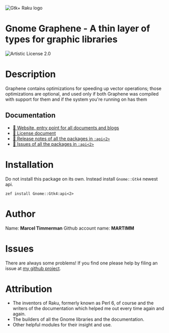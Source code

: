 ![Gtk+ Raku logo][logo]

# Gnome Graphene - A thin layer of types for graphic libraries

![Artistic License 2.0][license-svg]


# Description

Graphene contains optimizations for speeding up vector operations; those optimizations are optional, and used only if both Graphene was compiled with support for them and if the system you're running on has them
## Documentation
* [ 🔗 Website, entry point for all documents and blogs](https://martimm.github.io/)
* [ 🔗 License document][license-lnk]
* [ 🔗 Release notes of all the packages in `:api<2>`][changes]
* [ 🔗 Issues of all the packages in `:api<2>`][issues]


# Installation
Do not install this package on its own. Instead install `Gnome::Gtk4` newest api.

`zef install Gnome::Gtk4:api<2>`


# Author

Name: **Marcel Timmerman**
Github account name: **MARTIMM**


# Issues

There are always some problems! If you find one please help by filing an issue at [my github project][issues].


# Attribution

* The inventors of Raku, formerly known as Perl 6, of course and the writers of the documentation which helped me out every time again and again.
* The builders of all the Gnome libraries and the documentation.
* Other helpful modules for their insight and use.


[//]: # (---- [refs] ----------------------------------------------------------)
[changes]: https://github.com/MARTIMM/gnome-source-skim-tool/blob/main/CHANGES.md
[issues]:  https://github.com/MARTIMM/gnome-source-skim-tool/issues

[Zlogo]:   https://github.com/MARTIMM/martimm.github.io/blob/main/label/gtk-raku.png
[Ylogo]:    https://martimm.github.io/content-docs/images/gtk-raku.png
[logo]:   https://martimm.github.io/gnome-gtk3/content-docs/images/gtk-perl6.png
[license-svg]:  https://martimm.github.io/label/License-label.svg
[license-lnk]:  https://www.perlfoundation.org/artistic_license_2_0



[//]: # (https://nbviewer.jupyter.org/github/MARTIMM/gtk-v3/blob/master/doc/GObject.pdf)
[//]: # (Pod documentation rendered with)
[//]: # (pod-render.pl6 --pdf --g=MARTIMM/gtk-v3 lib)
